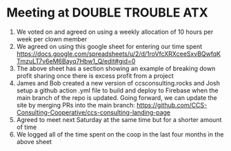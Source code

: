 # Meeting at DOUBLE TROUBLE ATX

1) We voted on and agreed on using a weekly allocation of 10 hours per week per clown member
2) We agreed on using this google sheet for entering our time spent https://docs.google.com/spreadsheets/u/2/d/1roVfcXRXceeSxvBQwfqKTmzuLT7v6eM6Bayq7Hbw1_Q/edit#gid=0
3) The above sheet has a section showing an example of breaking down profit sharing once there is excess profit from a project
4) James and Bob created a new version of ccsconsulting.rocks and Josh setup a github action .yml file to build and deploy to Firebase when the main branch of the repo is updated. Going forward, we can update the site by merging PRs into the main branch: https://github.com/CCS-Consulting-Cooperative/ccs-consulting-landing-page
5) Agreed to meet next Saturday at the same time but for a shorter amount of time
6) We logged all of the time spent on the coop in the last four months in the above sheet
